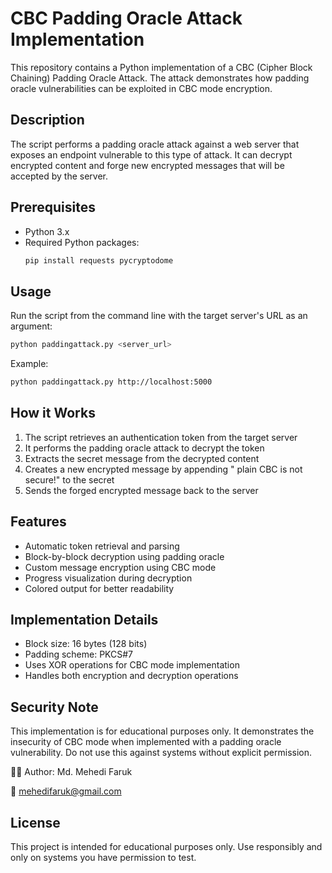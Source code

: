 # CBC Padding Oracle Attack Implementation

This repository contains a Python implementation of a CBC (Cipher Block Chaining) Padding Oracle Attack. The attack demonstrates how padding oracle vulnerabilities can be exploited in CBC mode encryption.

## Description

The script performs a padding oracle attack against a web server that exposes an endpoint vulnerable to this type of attack. It can decrypt encrypted content and forge new encrypted messages that will be accepted by the server.

## Prerequisites

- Python 3.x
- Required Python packages:
  ```bash
  pip install requests pycryptodome
  ```

## Usage

Run the script from the command line with the target server's URL as an argument:

```bash
python paddingattack.py <server_url>
```

Example:
```bash
python paddingattack.py http://localhost:5000
```

## How it Works

1. The script retrieves an authentication token from the target server
2. It performs the padding oracle attack to decrypt the token
3. Extracts the secret message from the decrypted content
4. Creates a new encrypted message by appending " plain CBC is not secure!" to the secret
5. Sends the forged encrypted message back to the server

## Features

- Automatic token retrieval and parsing
- Block-by-block decryption using padding oracle
- Custom message encryption using CBC mode
- Progress visualization during decryption
- Colored output for better readability

## Implementation Details

- Block size: 16 bytes (128 bits)
- Padding scheme: PKCS#7
- Uses XOR operations for CBC mode implementation
- Handles both encryption and decryption operations

## Security Note

This implementation is for educational purposes only. It demonstrates the insecurity of CBC mode when implemented with a padding oracle vulnerability. Do not use this against systems without explicit permission.

👨‍💻 Author:
Md. Mehedi Faruk

📧 mehedifaruk@gmail.com

## License

This project is intended for educational purposes only. Use responsibly and only on systems you have permission to test.
